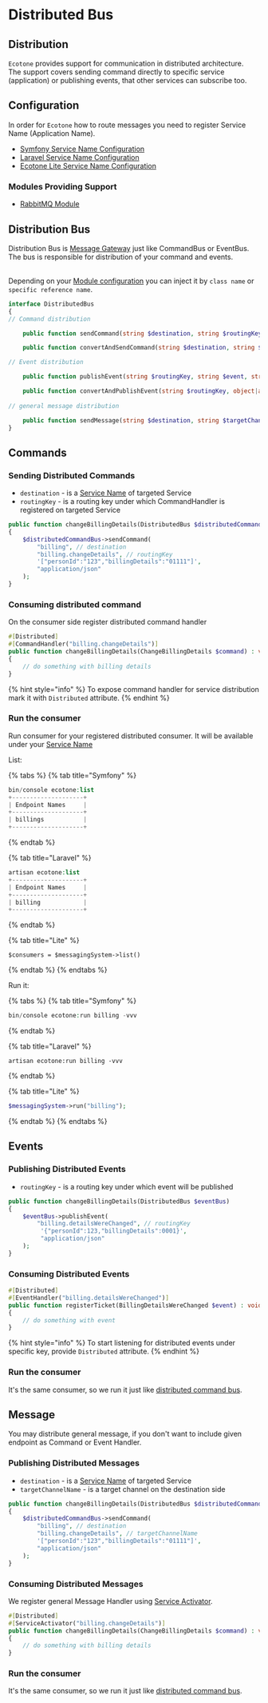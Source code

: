 # Distributed Bus

## Distribution

`Ecotone` provides support for communication in distributed architecture. \
The support covers sending command directly to specific service (application) or publishing events, that other services can subscribe too.&#x20;

## Configuration

In order for `Ecotone` how to route messages you need to register Service Name (Application Name).

* [Symfony Service Name Configuration](../../modules/symfony/symfony-ddd-cqrs-event-sourcing.md#servicename)
* [Laravel Service Name Configuration](../../modules/laravel/laravel-ddd-cqrs-event-sourcing.md#servicename)
* [Ecotone Lite Service Name Configuration](../../modules/ecotone-lite/#servicename)&#x20;

### Modules Providing Support

* [RabbitMQ Module](../../modules/amqp-support-rabbitmq.md#distributed-publisher-and-consumer)

## Distribution Bus

Distribution Bus is [Message Gateway](../../messaging/messaging-concepts/messaging-gateway.md) just like CommandBus or EventBus. \
The bus is responsible for distribution of your command and events.&#x20;

\
Depending on your [Module configuration](./#configuration) you can inject it by `class name` or `specific reference name`.

```php
interface DistributedBus
{
// Command distribution

    public function sendCommand(string $destination, string $routingKey, string $command, string $sourceMediaType = MediaType::TEXT_PLAIN, array $metadata = []) : void;

    public function convertAndSendCommand(string $destination, string $routingKey, object|array $command, array $metadata = []) : void;

// Event distribution

    public function publishEvent(string $routingKey, string $event, string $sourceMediaType = MediaType::TEXT_PLAIN, array $metadata = []) : void;

    public function convertAndPublishEvent(string $routingKey, object|array $event, array $metadata) : void;
    
// general message distribution

    public function sendMessage(string $destination, string $targetChannelName, string $payload, string $sourceMediaType = MediaType::TEXT_PLAIN, array $metadata = []): void;    
}
```

## Commands

### Sending Distributed Commands

* `destination` - is a [Service Name](./#configuration) of targeted Service
* `routingKey` - is a routing key under which CommandHandler is registered on targeted Service

```php
public function changeBillingDetails(DistributedBus $distributedCommandBus)
{
    $distributedCommandBus->sendCommand(
        "billing", // destination
        "billing.changeDetails", // routingKey
        '["personId":"123","billingDetails":"01111"]',
        "application/json"
    );
}
```

### Consuming distributed command

On the consumer side register distributed command handler

```php
#[Distributed]
#[CommandHandler("billing.changeDetails")]
public function changeBillingDetails(ChangeBillingDetails $command) : void
{
    // do something with billing details
}
```

{% hint style="info" %}
To expose command handler for service distribution mark it with `Distributed` attribute.
{% endhint %}

### Run the consumer

Run consumer for your registered distributed consumer. It will be available under your [Service Name](./#configuration)

List:

{% tabs %}
{% tab title="Symfony" %}
```php
bin/console ecotone:list
+--------------------+
| Endpoint Names     |
+--------------------+
| billings           |
+--------------------+
```
{% endtab %}

{% tab title="Laravel" %}
```php
artisan ecotone:list
+--------------------+
| Endpoint Names     |
+--------------------+
| billing            |
+--------------------+
```
{% endtab %}

{% tab title="Lite" %}
```
$consumers = $messagingSystem->list()
```
{% endtab %}
{% endtabs %}

Run it:

{% tabs %}
{% tab title="Symfony" %}
```php
bin/console ecotone:run billing -vvv
```
{% endtab %}

{% tab title="Laravel" %}
```
artisan ecotone:run billing -vvv
```
{% endtab %}

{% tab title="Lite" %}
```php
$messagingSystem->run("billing");
```
{% endtab %}
{% endtabs %}

## Events

### Publishing Distributed Events

* `routingKey` - is a routing key under which event will be published

```php
public function changeBillingDetails(DistributedBus $eventBus)
{
    $eventBus->publishEvent(
        "billing.detailsWereChanged", // routingKey
         '{"personId":123,"billingDetails":0001}',
         "application/json" 
    );
}
```

### Consuming Distributed Events

```php
#[Distributed]
#[EventHandler("billing.detailsWereChanged")]
public function registerTicket(BillingDetailsWereChanged $event) : void
{
    // do something with event
}
```

{% hint style="info" %}
To start listening for distributed events under specific key, provide `Distributed` attribute.
{% endhint %}

### Run the consumer

It's the same consumer, so we run it just like [distributed command bus](./#run-the-consumer).

## Message

You may distribute general message, if you don't want to include given endpoint as Command or Event Handler.

### Publishing Distributed Messages

* `destination` - is a [Service Name](./#configuration) of targeted Service
* `targetChannelName` - is a target channel on the destination side

```php
public function changeBillingDetails(DistributedBus $distributedCommandBus)
{
    $distributedCommandBus->sendCommand(
        "billing", // destination
        "billing.changeDetails", // targetChannelName
        '["personId":"123","billingDetails":"01111"]',
        "application/json"
    );
}
```

### Consuming Distributed Messages

We register general Message Handler using [Service Activator](../../messaging/messaging-concepts/message-endpoint/service-activator.md).

```php
#[Distributed]
#[ServiceActivator("billing.changeDetails")]
public function changeBillingDetails(ChangeBillingDetails $command) : void
{
    // do something with billing details
}
```

### Run the consumer

It's the same consumer, so we run it just like [distributed command bus](./#run-the-consumer).
